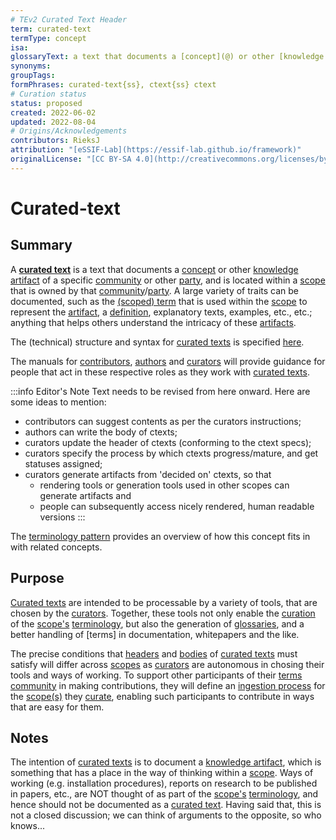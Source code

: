 ```yaml
---
# TEv2 Curated Text Header
term: curated-text
termType: concept
isa:
glossaryText: a text that documents a [concept](@) or other [knowledge artifact](@) of a specific [community](@) or other [party](@), and is located within a [scope](@) that is owned by that [community](@)/[party](@).
synonyms:
groupTags:
formPhrases: curated-text{ss}, ctext{ss} ctext
# Curation status
status: proposed
created: 2022-06-02
updated: 2022-08-04
# Origins/Acknowledgements
contributors: RieksJ
attribution: "[eSSIF-Lab](https://essif-lab.github.io/framework)"
originalLicense: "[CC BY-SA 4.0](http://creativecommons.org/licenses/by-sa/4.0/?ref=chooser-v1)"
---
```


# Curated-text

## Summary

A **[curated text](@)** is a text that documents a [concept](@) or other [knowledge artifact](@) of a specific [community](@) or other [party](@), and is located within a [scope](@) that is owned by that [community](@)/[party](@). A large variety of traits can be documented, such as the [(scoped) term](@) that is used within the [scope](@) to represent the [artifact](knowledge-artifact@), a [definition](@), explanatory texts, examples, etc., etc.; anything that helps others understand the intricacy of these [artifacts](@).

The (technical) structure and syntax for [curated texts](@) is specified [here](/docs/tev2/spec-ctexts/ctext-spec).

The manuals for [contributors](/docs/tev2/manuals/contributor), [authors](/docs/tev2/manuals/author) and [curators](/docs/tev2/manuals/curator) will provide guidance for people that act in these respective roles as they work with [curated texts](@).

:::info Editor's Note
Text needs to be revised from here onward. Here are some ideas to mention:
- contributors can suggest contents as per the curators instructions;
- authors can write the body of ctexts;
- curators update the header of ctexts (conforming to the ctext specs);
- curators specify the process by which ctexts progress/mature, and get statuses assigned;
- curators generate artifacts from 'decided on' ctexts, so that
  - rendering tools or generation tools used in other scopes can generate artifacts and
  - people can subsequently access nicely rendered, human readable versions
:::

The [terminology pattern](pattern-terminology-support@) provides an overview of how this concept fits in with related concepts.

## Purpose

[Curated texts](@) are intended to be processable by a variety of tools, that are chosen by the [curators](@). Together, these tools not only enable the [curation](@) of the [scope's](@) [terminology](@), but also the generation of [glossaries](@), and a better handling of [terms] in documentation, whitepapers and the like.

The precise conditions that [headers](@) and [bodies](@) of [curated texts](@) must satisfy will differ across [scopes](@) as [curators](@) are autonomous in chosing their tools and ways of working. To support other participants of their [terms community](@) in making contributions, they will define an [ingestion process](@) for the [scope(s)](@) they [curate](@), enabling such participants to contribute in ways that are easy for them.

## Notes

The intention of [curated texts](@) is to document a [knowledge artifact](@), which is something that has a place in the way of thinking within a [scope](@). Ways of working (e.g. installation procedures), reports on research to be published in papers, etc., are NOT thought of as part of the [scope's](@) [terminology](@), and hence should not be documented as a [curated text](@). Having said that, this is not a closed discussion; we can think of arguments to the opposite, so who knows...